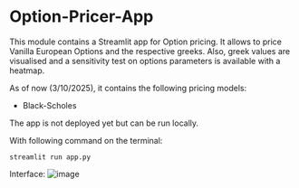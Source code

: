 # Option-Pricer-App

This module contains a Streamlit app for Option pricing. It allows to price Vanilla European Options and the respective greeks.
Also, greek values are visualised and a sensitivity test on options parameters is available with a heatmap.

As of now (3/10/2025), it contains the following pricing models:
- Black-Scholes

The app is not deployed yet but can be run locally.

With following command on the terminal:
```
streamlit run app.py
```

Interface:
![image](https://github.com/user-attachments/assets/610c07f5-4056-408a-b14a-ae6bb53fb4dd)
